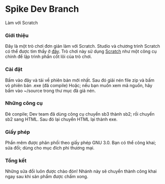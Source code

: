 # Spike Dev Branch
Làm với Scratch
### Giới thiệu
Đây là một trò chơi đơn giản làm với Scratch. Studio và chương trình Scratch có thể được tìm thấy ở [đây](https://scratch.mit.edu/studios/28632222/projects/).
Trò chơi này sử dụng [Scratch](scratch.mit.edu) như một công cụ chính để lập trình phần cốt lõi của trò chơi.
### Cài đặt
Bấm vào đây và tải về phiên bản mới nhất.
Sau đó giải nén file zip và bấm vò phiên bản .exe (đã compile)
Hoặc; nếu bạn muốn xem mã nguồn, hãy bấm vào ~/source trong thư mục đã giả nén.
### Những công cụ
Đè conpile; Dev team đã dùng công cụ chuyển sb3 thành sb2; rồi chuyển sb2 sang HTML. Sau đó lại chuyển HTML lại thành exe.
### Giấy phép
Phần mêm được phân phối theo giấy phép GNU 3.0. Bạn có thể công khai; sửa đổi; dùng cho mục đích phi thương mại.
### Tổng kết
Những sửa đổi luôn được chào đón! Nhánh này sẽ chuyển thành công khai ngay sau khi sản phẩm được chấm xong.
